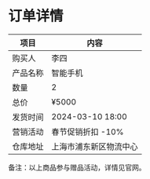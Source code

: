 # 订单详情

| 项目          | 内容               |
|---------------|--------------------|
| 购买人         | 李四                |
| 产品名称       | 智能手机             |
| 数量           | 2                  |
| 总价           | ¥5000               |
| 发货时间       | 2024-03-10 18:00     |
| 营销活动       | 春节促销折扣 -10%    |
| 仓库地址       | 上海市浦东新区物流中心 |

备注：以上商品参与赠品活动，详情见官网。
